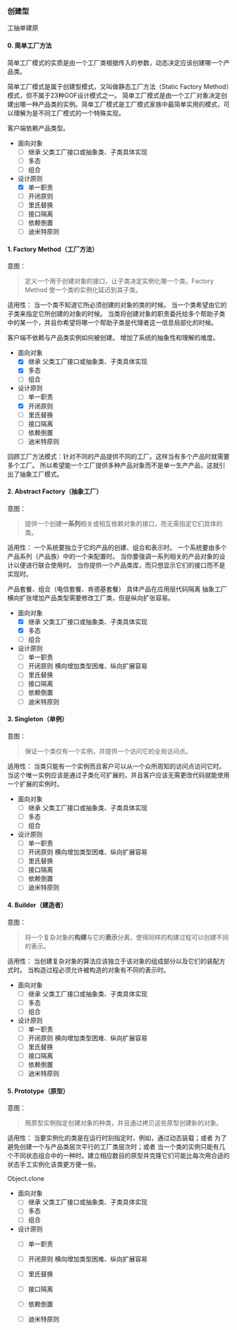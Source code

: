 ### 创建型

工抽单建原

#### 0. 简单工厂方法

简单工厂模式的实质是由一个工厂类根据传入的参数，动态决定应该创建哪一个产品类。

简单工厂模式是属于创建型模式，又叫做静态工厂方法（Static Factory Method）模式，但不属于23种GOF设计模式之一。
简单工厂模式是由一个工厂对象决定创建出哪一种产品类的实例。简单工厂模式是工厂模式家族中最简单实用的模式，可以理解为是不同工厂模式的一个特殊实现。

客户端依赖产品类型。

- 面向对象
  - [ ] 继承 父类工厂接口或抽象类、子类具体实现
  - [ ] 多态
  - [ ] 组合
- 设计原则
  - [x] 单一职责
  - [ ] 开闭原则
  - [ ] 里氏替换
  - [ ] 接口隔离
  - [ ] 依赖倒置
  - [ ] 迪米特原则

#### 1. Factory Method（工厂方法）

意图：
> 定义一个用于创建对象的接口，让子类决定实例化哪一个类。Factory Method 使一个类的实例化延迟到其子类。

适用性：
当一个类不知道它所必须创建的对象的类的时候。
当一个类希望由它的子类来指定它所创建的对象的时候。
当类将创建对象的职责委托给多个帮助子类中的某一个，并且你希望将哪一个帮助子类是代理者这一信息局部化的时候。

客户端不依赖与产品类实例如何被创建。
增加了系统的抽象性和理解的难度。

- 面向对象
  - [x] 继承 父类工厂接口或抽象类、子类具体实现
  - [x] 多态
  - [ ] 组合
- 设计原则
  - [ ] 单一职责
  - [x] 开闭原则
  - [ ] 里氏替换
  - [ ] 接口隔离
  - [ ] 依赖倒置
  - [ ] 迪米特原则

回顾工厂方法模式：针对不同的产品提供不同的工厂。这样当有多个产品时就需要多个工厂。
所以希望能一个工厂提供多种产品对象而不是单一生产产品，这就引出了抽象工厂模式。


#### 2. Abstract Factory（抽象工厂）

意图：
> 提供一个创建**一系列**相关或相互依赖对象的接口，而无需指定它们具体的类。 

适用性：
一个系统要独立于它的产品的创建、组合和表示时。
一个系统要由多个产品系列（产品族）中的一个来配置时。
当你要强调一系列相关的产品对象的设计以便进行联合使用时。
当你提供一个产品类库，而只想显示它们的接口而不是实现时。

产品套餐、组合（电信套餐、肯德基套餐）
具体产品在应用层代码隔离
抽象工厂横向扩张增加产品类型需要修改工厂类，但是纵向扩张容易。

- 面向对象
  - [x] 继承 父类工厂接口或抽象类、子类具体实现
  - [x] 多态
  - [ ] 组合
- 设计原则
  - [ ] 单一职责
  - [ ] 开闭原则 横向增加类型困难、纵向扩展容易
  - [ ] 里氏替换
  - [ ] 接口隔离
  - [ ] 依赖倒置
  - [ ] 迪米特原则

#### 3. Singleton（单例）

意图：
> 保证一个类仅有一个实例，并提供一个访问它的全局访问点。

适用性：
当类只能有一个实例而且客户可以从一个众所周知的访问点访问它时。
当这个唯一实例应该是通过子类化可扩展的，并且客户应该无需更改代码就能使用一个扩展的实例时。

- 面向对象
  - [ ] 继承 父类工厂接口或抽象类、子类具体实现
  - [ ] 多态
  - [ ] 组合
- 设计原则
  - [ ] 单一职责
  - [ ] 开闭原则 横向增加类型困难、纵向扩展容易
  - [ ] 里氏替换
  - [ ] 接口隔离
  - [ ] 依赖倒置
  - [ ] 迪米特原则

#### 4. Builder（建造者）

意图：
> 将一个复杂对象的**构建**与它的**表示**分离，使得同样的构建过程可以创建不同的表示。

适用性：
当创建复杂对象的算法应该独立于该对象的组成部分以及它们的装配方式时。
当构造过程必须允许被构造的对象有不同的表示时。

- 面向对象
  - [ ] 继承 父类工厂接口或抽象类、子类具体实现
  - [ ] 多态
  - [ ] 组合
- 设计原则
  - [ ] 单一职责
  - [ ] 开闭原则 横向增加类型困难、纵向扩展容易
  - [ ] 里氏替换
  - [ ] 接口隔离
  - [ ] 依赖倒置
  - [ ] 迪米特原则

#### 5. Prototype（原型）

意图：
> 用原型实例指定创建对象的种类，并且通过拷贝这些原型创建新的对象。

适用性：
当要实例化的类是在运行时刻指定时，例如，通过动态装载；或者
为了避免创建一个与产品类层次平行的工厂类层次时；或者
当一个类的实例只能有几个不同状态组合中的一种时。建立相应数目的原型并克隆它们可能比每次用合适的状态手工实例化该类更方便一些。

Object.clone

- 面向对象
  - [ ] 继承 父类工厂接口或抽象类、子类具体实现
  - [ ] 多态
  - [ ] 组合
- 设计原则
  - [ ] 单一职责
  - [ ] 开闭原则 横向增加类型困难、纵向扩展容易
  - [ ] 里氏替换
  - [ ] 接口隔离
  - [ ] 依赖倒置
  - [ ] 迪米特原则



